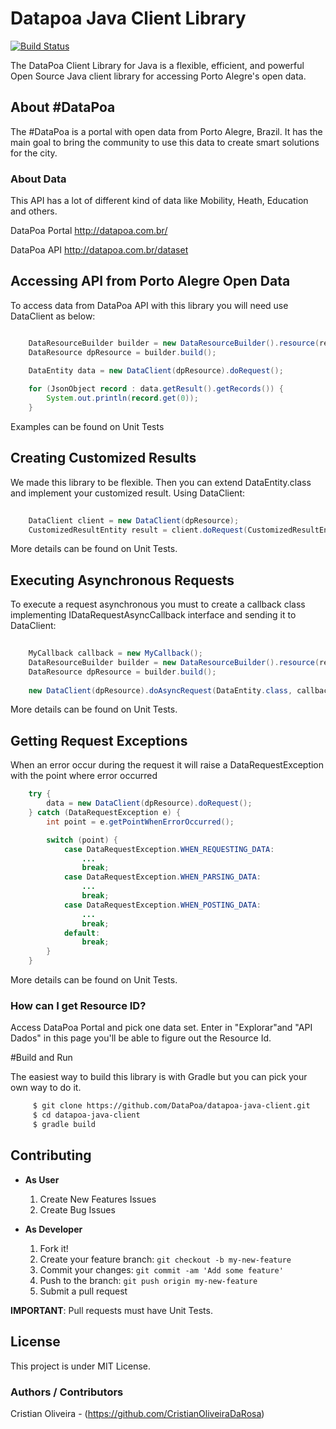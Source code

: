 
# Datapoa Java Client Library
[![Build Status](https://travis-ci.org/CristianOliveiraDaRosa/datapoa-java-client.svg?branch=master)](https://travis-ci.org/CristianOliveiraDaRosa/datapoa-java-client)

The DataPoa Client Library for Java is a flexible, efficient, and powerful Open Source Java client library for accessing Porto Alegre's open data.

## About #DataPoa

The #DataPoa is a portal with open data from Porto Alegre, Brazil. It has the main goal to bring the community to use this data to create smart solutions for the city.

### About Data

This API has a lot of different kind of data like Mobility, Heath, Education and others.

DataPoa Portal http://datapoa.com.br/

DataPoa API http://datapoa.com.br/dataset

## Accessing API from Porto Alegre Open Data

To access data from DataPoa API with this library you will need use DataClient as below:

```java

    DataResourceBuilder builder = new DataResourceBuilder().resource(resourceId);
    DataResource dpResource = builder.build();
    
    DataEntity data = new DataClient(dpResource).doRequest();

    for (JsonObject record : data.getResult().getRecords()) {
        System.out.println(record.get(0));
    }

```
Examples can be found on Unit Tests

## Creating Customized Results

We made this library to be flexible. Then you can extend DataEntity.class and implement your customized result. Using DataClient:

```java
 
    DataClient client = new DataClient(dpResource);
    CustomizedResultEntity result = client.doRequest(CustomizedResultEntity.class);

```
More details can be found on Unit Tests.

## Executing Asynchronous Requests

To execute a request asynchronous you must to create a callback class implementing IDataRequestAsyncCallback<MyEntity> interface and sending it to DataClient:

```java
    
    MyCallback callback = new MyCallback();
    DataResourceBuilder builder = new DataResourceBuilder().resource(resourceId);
    DataResource dpResource = builder.build();
    
    new DataClient(dpResource).doAsyncRequest(DataEntity.class, callback);

```
More details can be found on Unit Tests.

## Getting Request Exceptions

When an error occur during the request it will raise a DataRequestException with the point where error occurred

```java
    try {
        data = new DataClient(dpResource).doRequest();
    } catch (DataRequestException e) {
        int point = e.getPointWhenErrorOccurred();

        switch (point) {
            case DataRequestException.WHEN_REQUESTING_DATA:
                ...
                break;
            case DataRequestException.WHEN_PARSING_DATA:
                ...
                break;
            case DataRequestException.WHEN_POSTING_DATA:
                ...
                break;
            default:
                break;
        }
    }

```
More details can be found on Unit Tests.

### How can I get Resource ID?

Access DataPoa Portal and pick one data set. Enter in "Explorar"and "API Dados" in this page you'll be able to figure out the Resource Id. 

#Build and Run

The easiest way to build this library is with Gradle but you can pick your own way to do it.

```bash
     $ git clone https://github.com/DataPoa/datapoa-java-client.git
     $ cd datapoa-java-client
     $ gradle build

```

## Contributing

- **As User**

   1. Create New Features Issues
   2. Create Bug Issues

- **As Developer**

   1. Fork it!
   2. Create your feature branch: `git checkout -b my-new-feature`
   3. Commit your changes: `git commit -am 'Add some feature'`
   4. Push to the branch: `git push origin my-new-feature`
   5. Submit a pull request

**IMPORTANT**: Pull requests must have Unit Tests.

## License
This project is under MIT License.

### Authors / Contributors
Cristian Oliveira - (https://github.com/CristianOliveiraDaRosa)
